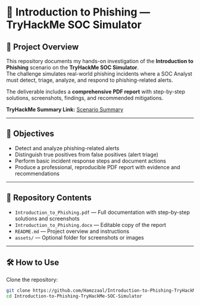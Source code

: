 
# 📨 Introduction to Phishing — TryHackMe SOC Simulator

## 🔎 Project Overview
This repository documents my hands-on investigation of the **Introduction to Phishing** scenario on the **TryHackMe SOC Simulator**.  
The challenge simulates real-world phishing incidents where a SOC Analyst must detect, triage, analyze, and respond to phishing-related alerts.

The deliverable includes a **comprehensive PDF report** with step-by-step solutions, screenshots, findings, and recommended mitigations.

**TryHackMe Summary Link:** [Scenario Summary](https://tryhackme.com/soc-sim/summary/68c616b3aa468a7609a9be48)

---

## 🎯 Objectives
- Detect and analyze phishing-related alerts
- Distinguish true positives from false positives (alert triage)
- Perform basic incident response steps and document actions
- Produce a professional, reproducible PDF report with evidence and recommendations

---

## 📂 Repository Contents
- `Introduction_to_Phishing.pdf` — Full documentation with step-by-step solutions and screenshots  
- `Introduction_to_Phishing.docx` — Editable copy of the report  
- `README.md` — Project overview and instructions  
- `assets/` — Optional folder for screenshots or images

---

## 🛠️ How to Use
Clone the repository:
```bash
git clone https://github.com/Hamzzaal/Introduction-to-Phishing-TryHackMe-SOC-Simulator.git
cd Introduction-to-Phishing-TryHackMe-SOC-Simulator
